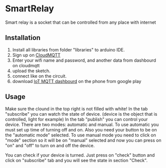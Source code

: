 # SmartRelay
Smart relay is a socket that can be controlled from any place with internet
## Installation
1. Install all libraries from folder "libraries" to arduino IDE.
2. Sign up on [CloudMQTT](https://api.cloudmqtt.com)
2. Enter your wifi name and password, and another data from dashbourd on cloudmqtt
3. upload the sketch.
4. connect like on the circuit.
5. download [loT MQTT dashbourd](https://play.google.com/store/apps/details?id=com.thn.iotmqttdashboard&hl) on the phone from google play
## Usage
Make sure the clound in the top right is not filled with white!
In the tab "subscribe" you can watch the state of device. (device is the object that is controlled, light for example)
In the tab "publish" you can control your device.
There are two modes: automatic and manual. To use automatic you must set up time of turning off and on. Also you need your button to be on the "automatic mode" selected. To use manual mode you need to click on "mode" section so it will be on "manual" selected and now you can press on "on" and "off" to turn on and off the device. 

You can check if your device is turned. Just press on "check" button and click on "subscribe" tab and you will see the state in section "Check".